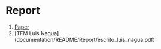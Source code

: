 Report
========

1.  [Paper](documentation/README/Report/ROSO18_0020_MS.pdf)
2.  [TFM Luis Nagua] (documentation/README/Report/escrito_luis_nagua.pdf)
